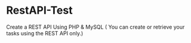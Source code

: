 # RestAPI-Test

Create a REST API Using PHP & MySQL ( You can create or retrieve your tasks using the REST API only.)
